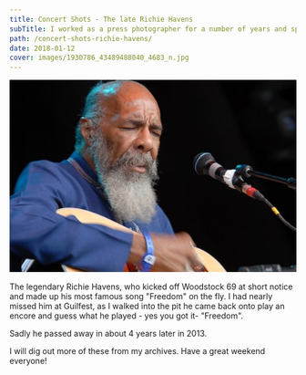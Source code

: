 ```yaml
---
title: Concert Shots - The late Richie Havens
subTitle: I worked as a press photographer for a number of years and specialised in music. I had the opportunity to get close to some very famous artists.
path: /concert-shots-richie-havens/
date: 2018-01-12
cover: images/1930786_43489488040_4683_n.jpg
---
```

![Richie Havens](images/1930786_43489488040_4683_n.jpg)

The legendary Richie Havens, who kicked off Woodstock 69 at short notice and made up his most famous song "Freedom" on the fly. I had nearly missed him at Guilfest, as I walked into the pit he came back onto play an encore and guess what he played - yes you got it- "Freedom".

Sadly he passed away in about 4 years later in 2013.

I will dig out more of these from my archives. Have a great weekend everyone!